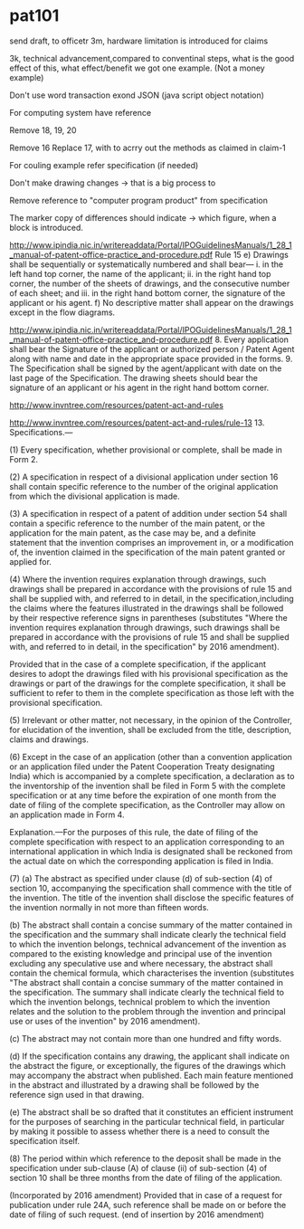 # pat101

send draft, to officetr
3m, hardware limitation is introduced for claims

3k, technical advancement,compared to conventinal steps,
what is the good effect of this, what effect/benefit we got
one example. (Not a money example)

Don't use word transaction
exond JSON (java script object notation)

For computing system have reference

Remove 18, 19, 20

Remove 16
Replace 17, with 
to acrry out the methods as claimed in claim-1

For couling example refer specification (if needed)

Don't make drawing changes -> that is a big process to 

Remove reference to "computer program product" from specification

The marker copy of differences should indicate -> which figure, when a block is introduced.


http://www.ipindia.nic.in/writereaddata/Portal/IPOGuidelinesManuals/1_28_1_manual-of-patent-office-practice_and-procedure.pdf
Rule 15
e) Drawings shall be sequentially or systematically numbered
and shall bear—
i. in the left hand top corner, the name of the applicant;
ii. in the right hand top corner, the number of the sheets
of drawings, and the consecutive number of each
sheet; and
iii. in the right hand bottom corner, the signature of the
applicant or his agent.
f) No descriptive matter shall appear on the drawings except in
the flow diagrams.


http://www.ipindia.nic.in/writereaddata/Portal/IPOGuidelinesManuals/1_28_1_manual-of-patent-office-practice_and-procedure.pdf
8. Every application shall bear the Signature of the
applicant or authorized person / Patent Agent along
with name and date in the appropriate space
provided in the forms.
9. The Specification shall be signed by the
agent/applicant with date on the last page of the
Specification. The drawing sheets should bear the
signature of an applicant or his agent in the right
hand bottom corner.


http://www.invntree.com/resources/patent-act-and-rules

http://www.invntree.com/resources/patent-act-and-rules/rule-13
13. Specifications.—

(1) Every specification, whether provisional or complete, shall be made in Form 2.

(2) A specification in respect of a divisional application under section 16 shall contain specific reference to the number of the original application from which the divisional application is made.

(3) A specification in respect of a patent of addition under section 54 shall contain a specific reference to the number of the main patent, or the application for the main patent, as the case may be, and a definite statement that the invention comprises an improvement in, or a modification of, the invention claimed in the specification of the main patent granted or applied for.

(4) Where the invention requires explanation through drawings, such drawings shall be prepared in accordance with the provisions of rule 15 and shall be supplied with, and referred to in detail, in the specification,including the claims where the features illustrated in the drawings shall be followed by their respective reference signs in parentheses (substitutes "Where the invention requires explanation through drawings, such drawings shall be prepared in accordance with the provisions of rule 15 and shall be supplied with, and referred to in detail, in the specification" by 2016 amendment).

Provided that in the case of a complete specification, if the applicant desires to adopt the drawings filed with his provisional specification as the drawings or part of the drawings for the complete specification, it shall be sufficient to refer to them in the complete specification as those left with the provisional specification.

(5) Irrelevant or other matter, not necessary, in the opinion of the Controller, for elucidation of the invention, shall be excluded from the title, description, claims and drawings.

(6) Except in the case of an application (other than a convention application or an application filed under the Patent Cooperation Treaty designating India) which is accompanied by a complete specification, a declaration as to the inventorship of the invention shall be filed in Form 5 with the complete specification or at any time before the expiration of one month from the date of filing of the complete specification, as the Controller may allow on an application made in Form 4.

Explanation.—For the purposes of this rule, the date of filing of the complete specification with respect to an application corresponding to an international application in which India is designated shall be reckoned from the actual date on which the corresponding application is filed in India.

(7) (a) The abstract as specified under clause (d) of sub-section (4) of section 10, accompanying the specification shall commence with the title of the invention. The title of the invention shall disclose the specific features of the invention normally in not more than fifteen words.

(b) The abstract shall contain a concise summary of the matter contained in the specification and the summary shall indicate clearly the technical field to which the invention belongs, technical advancement of the invention as compared to the existing knowledge and principal use of the invention excluding any speculative use and where necessary, the abstract shall contain the chemical formula, which characterises the invention (substitutes "The abstract shall contain a concise summary of the matter contained in the specification. The summary shall indicate clearly the technical field to which the invention belongs, technical problem to which the invention relates and the solution to the problem through the invention and principal use or uses of the invention" by 2016 amendment).

(c) The abstract may not contain more than one hundred and fifty words.

(d) If the specification contains any drawing, the applicant shall indicate on the abstract the figure, or exceptionally, the figures of the drawings which may accompany the abstract when published. Each main feature mentioned in the abstract and illustrated by a drawing shall be followed by the reference sign used in that drawing.

(e) The abstract shall be so drafted that it constitutes an efficient instrument for the purposes of searching in the particular technical field, in particular by making it possible to assess whether there is a need to consult the specification itself.

(8) The period within which reference to the deposit shall be made in the specification under sub-clause (A) of clause (ii) of sub-section (4) of section 10 shall be three months from the date of filing of the application.

(Incorporated by 2016 amendment) Provided that in case of a request for publication under rule 24A, such reference shall be made on or before the date of filing of such request. (end of insertion by 2016 amendment)

